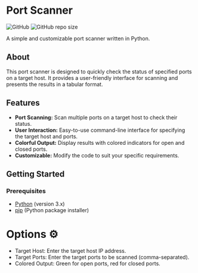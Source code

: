 # Port Scanner

![GitHub](https://img.shields.io/github/license/Joe-Development/PortScanner)
![GitHub repo size](https://img.shields.io/github/repo-size/Joe-Development/PortScanner)

A simple and customizable port scanner written in Python.

## About

This port scanner is designed to quickly check the status of specified ports on a target host. It provides a user-friendly interface for scanning and presents the results in a tabular format.

## Features

- **Port Scanning:** Scan multiple ports on a target host to check their status.
- **User Interaction:** Easy-to-use command-line interface for specifying the target host and ports.
- **Colorful Output:** Display results with colored indicators for open and closed ports.
- **Customizable:** Modify the code to suit your specific requirements.

## Getting Started

### Prerequisites

- [Python](https://www.python.org/) (version 3.x)
- [pip](https://pip.pypa.io/) (Python package installer)

# Options ⚙️
- Target Host: Enter the target host IP address.
- Target Ports: Enter the target ports to be scanned (comma-separated).
- Colored Output: Green for open ports, red for closed ports.
